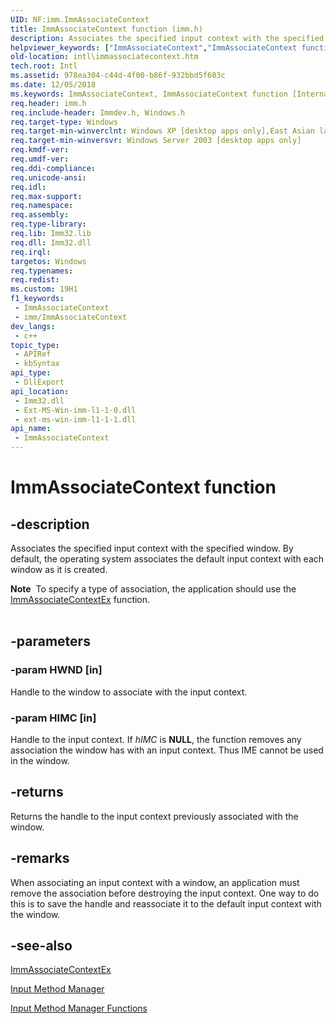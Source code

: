 ```yaml
---
UID: NF:imm.ImmAssociateContext
title: ImmAssociateContext function (imm.h)
description: Associates the specified input context with the specified window. By default, the operating system associates the default input context with each window as it is created.
helpviewer_keywords: ["ImmAssociateContext","ImmAssociateContext function [Internationalization for Windows Applications]","_win32_ImmAssociateContext","imm/ImmAssociateContext","intl.immassociatecontext"]
old-location: intl\immassociatecontext.htm
tech.root: Intl
ms.assetid: 978ea304-c44d-4f00-b86f-932bbd5f603c
ms.date: 12/05/2018
ms.keywords: ImmAssociateContext, ImmAssociateContext function [Internationalization for Windows Applications], _win32_ImmAssociateContext, imm/ImmAssociateContext, intl.immassociatecontext
req.header: imm.h
req.include-header: Immdev.h, Windows.h
req.target-type: Windows
req.target-min-winverclnt: Windows XP [desktop apps only],East Asian language support installed.
req.target-min-winversvr: Windows Server 2003 [desktop apps only]
req.kmdf-ver: 
req.umdf-ver: 
req.ddi-compliance: 
req.unicode-ansi: 
req.idl: 
req.max-support: 
req.namespace: 
req.assembly: 
req.type-library: 
req.lib: Imm32.lib
req.dll: Imm32.dll
req.irql: 
targetos: Windows
req.typenames: 
req.redist: 
ms.custom: 19H1
f1_keywords:
 - ImmAssociateContext
 - imm/ImmAssociateContext
dev_langs:
 - c++
topic_type:
 - APIRef
 - kbSyntax
api_type:
 - DllExport
api_location:
 - Imm32.dll
 - Ext-MS-Win-imm-l1-1-0.dll
 - ext-ms-win-imm-l1-1-1.dll
api_name:
 - ImmAssociateContext
---
```


# ImmAssociateContext function


## -description

Associates the specified input context with the specified window. By default, the operating system associates the default input context with each window as it is created.
<div class="alert"><b>Note</b>  To specify a type of association, the application should use the <a href="https://docs.microsoft.com/windows/desktop/api/imm/nf-imm-immassociatecontextex">ImmAssociateContextEx</a> function.</div><div> </div>

## -parameters

### -param HWND [in]

Handle to the window to associate with the input context.

### -param HIMC [in]

Handle to the input context. If <i>hIMC</i> is <b>NULL</b>, the function removes any association the window has with an input context. Thus IME cannot be used in the window.

## -returns

Returns the handle to the input context previously associated with the window.

## -remarks

When associating an input context with a window, an application must remove the association before destroying the input context. One way to do this is to save the handle and reassociate it to the default input context with the window.

## -see-also

<a href="https://docs.microsoft.com/windows/desktop/api/imm/nf-imm-immassociatecontextex">ImmAssociateContextEx</a>



<a href="https://docs.microsoft.com/windows/desktop/Intl/input-method-manager">Input Method Manager</a>



<a href="https://docs.microsoft.com/windows/desktop/Intl/input-method-manager-functions">Input Method Manager Functions</a>

